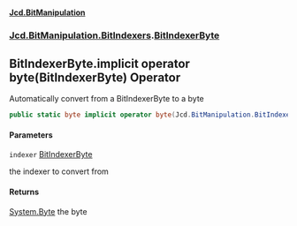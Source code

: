 ﻿#### [Jcd.BitManipulation](index.md 'index')

### [Jcd.BitManipulation.BitIndexers](Jcd.BitManipulation.BitIndexers.md 'Jcd.BitManipulation.BitIndexers').[BitIndexerByte](Jcd.BitManipulation.BitIndexers.BitIndexerByte.md 'Jcd.BitManipulation.BitIndexers.BitIndexerByte')

## BitIndexerByte.implicit operator byte(BitIndexerByte) Operator

Automatically convert from a BitIndexerByte to a byte

```csharp
public static byte implicit operator byte(Jcd.BitManipulation.BitIndexers.BitIndexerByte indexer);
```

#### Parameters

<a name='Jcd.BitManipulation.BitIndexers.BitIndexerByte.op_Implicitbyte(Jcd.BitManipulation.BitIndexers.BitIndexerByte).indexer'></a>

`indexer` [BitIndexerByte](Jcd.BitManipulation.BitIndexers.BitIndexerByte.md 'Jcd.BitManipulation.BitIndexers.BitIndexerByte')

the indexer to convert from

#### Returns

[System.Byte](https://docs.microsoft.com/en-us/dotnet/api/System.Byte 'System.Byte')
the byte
